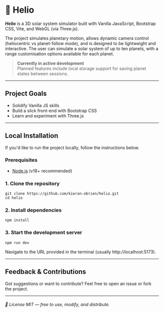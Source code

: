 # 🌌 Helio

<em>**Helio**</em> is a 3D solar system simulator built with Vanilla JavaScript, Bootstrap CSS, Vite, and WebGL (via Three.js). 

The project simulates planetary motion, allows dynamic camera control (heliocentric vs planet-follow mode), and is designed to be lightweight and interactive. The user can simulate a solar system of up to ten planets, with a range customisation options available for each planet.
> **Currently in active development**  
> Planned features include local storage support for saving planet states between sessions.

---

## Project Goals

- Solidify Vanilla JS skills
- Build a slick front-end with Bootstrap CSS
- Learn and experiment with Three.js

---

## Local Installation

If you'd like to run the project locally, follow the instructions below.

### Prerequisites

- [Node.js](https://nodejs.org/) (v18+ recommended)

### 1. Clone the repository

```
git clone https://github.com/kieran-obrien/helio.git
cd helio
```
### 2. Install dependencies
```
npm install
```
### 3. Start the development server
```
npm run dev
```
Navigate to the URL provided in the terminal (usually http://localhost:5173).

---

## Feedback & Contributions
Got suggestions or want to contribute? Feel free to open an issue or fork the project.

---

###### 📝 License MIT — free to use, modify, and distribute.
